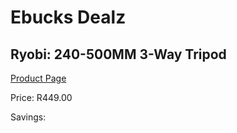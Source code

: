 
# Ebucks Dealz
## Ryobi: 240-500MM 3-Way Tripod
[Product Page](https://www.ebucks.com/web/shop/productSelected.do?prodId=335449314&catId=370101825)

Price: R449.00

Savings: 


	